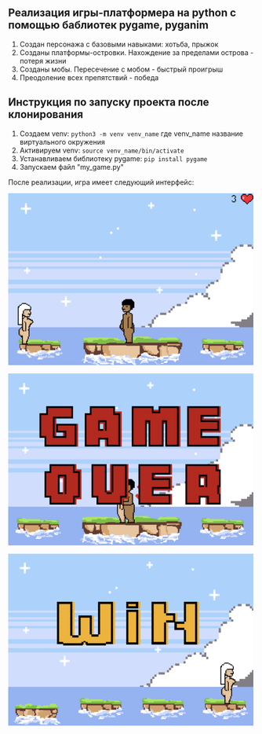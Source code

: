 ## Реализация игры-платформера на python с помощью баблиотек pygame, pyganim

1. Создан персонажа с базовыми навыками: хотьба, прыжок
2. Созданы платформы-островки. Нахождение за пределами острова - потеря жизни
3. Созданы мобы. Пересечение с мобом - быстрый проигрыш
4. Преодоление всех препятствий - победа

## Инструкция по запуску проекта после клонирования

1. Создаем venv: `python3 -m venv venv_name`
где venv_name название виртуального окружения
2. Активируем venv: `source venv_name/bin/activate`
3. Устанавливаем библиотеку pygame: `pip install pygame`
4. Запускаем файл "my_game.py"


После реализации, игра имеет следующий интерфейс:
<p>
  <img width="500" height="350" src="https://github.com/chuania/Platformer_game/blob/main/png/game.png">
</p>
<p></p>
<p>
  <img width="500" height="350" src="https://github.com/chuania/Platformer_game/blob/main/png/game2.png">
</p>
<p></p>
<p>
  <img width="500" height="350" src="https://github.com/chuania/Platformer_game/blob/main/png/game3.png">
</p>